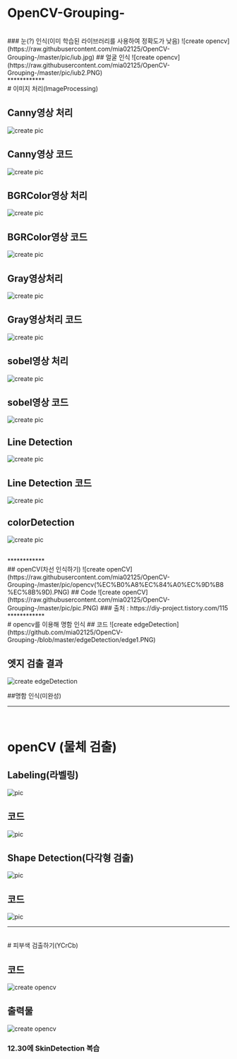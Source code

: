 # OpenCV-Grouping-


<br>
### 눈(?) 인식(이미 학습된 라이브러리를 사용하여 정확도가 낮음)
![create opencv](https://raw.githubusercontent.com/mia02125/OpenCV-Grouping-/master/pic/iub.jpg)
## 얼굴 인식
![create opencv](https://raw.githubusercontent.com/mia02125/OpenCV-Grouping-/master/pic/iub2.PNG)
<br>
************
<br>
# 이미지 처리(ImageProcessing)

## Canny영상 처리
![create pic](https://raw.githubusercontent.com/mia02125/OpenCV-Grouping-/master/pic/cannypic.PNG)
## Canny영상 코드
![create pic](https://raw.githubusercontent.com/mia02125/OpenCV-Grouping-/master/pic/canny.PNG)
## BGRColor영상 처리
![create pic](https://raw.githubusercontent.com/mia02125/OpenCV-Grouping-/master/pic/BGRColorpic.PNG)
## BGRColor영상 코드
![create pic](https://raw.githubusercontent.com/mia02125/OpenCV-Grouping-/master/pic/BGRColor.PNG)
## Gray영상처리 
![create pic](https://raw.githubusercontent.com/mia02125/OpenCV-Grouping-/master/pic/graypic.PNG)
## Gray영상처리 코드
![create pic](https://raw.githubusercontent.com/mia02125/OpenCV-Grouping-/master/pic/gray.PNG)
## sobel영상 처리
![create pic](https://raw.githubusercontent.com/mia02125/OpenCV-Grouping-/master/pic/sobelpic.PNG)
## sobel영상 코드 
![create pic](https://raw.githubusercontent.com/mia02125/OpenCV-Grouping-/master/pic/sobel.PNG)
## Line Detection 
![create pic](https://raw.githubusercontent.com/mia02125/OpenCV-Grouping-/master/pic/Linepic.PNG)
## Line Detection 코드
![create pic](https://raw.githubusercontent.com/mia02125/OpenCV-Grouping-/master/pic/Line.PNG)
## colorDetection
![create pic](https://raw.githubusercontent.com/mia02125/OpenCV-Grouping-/master/pic/colorDetection.PNG)

<br>
************
<br>
## openCV(차선 인식하기) 
![create openCV](https://raw.githubusercontent.com/mia02125/OpenCV-Grouping-/master/pic/opencv(%EC%B0%A8%EC%84%A0%EC%9D%B8%EC%8B%9D).PNG)
## Code
![create openCV](https://raw.githubusercontent.com/mia02125/OpenCV-Grouping-/master/pic/pic.PNG)
### 출처 : https://diy-project.tistory.com/115
<br>
************
<br>
# opencv를 이용해 명함 인식 
## 코드
![create edgeDetection](https://github.com/mia02125/OpenCV-Grouping-/blob/master/edgeDetection/edge1.PNG)

## 엣지 검출 결과
![create edgeDetection](https://github.com/mia02125/OpenCV-Grouping-/blob/master/edgeDetection/edge2.PNG)

##명함 인식(미완성) 
<br>
************
<br>

# openCV (물체 검출) 
## Labeling(라벨링)
![pic](https://raw.githubusercontent.com/mia02125/OpenCV-Grouping-/master/pic/od1.PNG)
## 코드 
![pic](https://raw.githubusercontent.com/mia02125/OpenCV-Grouping-/master/pic/od2.PNG)
<br>
## Shape Detection(다각형 검출)
![pic](https://raw.githubusercontent.com/mia02125/OpenCV-Grouping-/master/pic/sd1.PNG)
## 코드 
![pic](https://raw.githubusercontent.com/mia02125/OpenCV-Grouping-/master/pic/sd2.PNG)
<br>
************
<br>
# 피부색 검출하기(YCrCb)

## 코드
![create opencv](https://raw.githubusercontent.com/mia02125/OpenCV-Grouping-/master/pic/skin.PNG)

## 출력물 
![create opencv](https://raw.githubusercontent.com/mia02125/OpenCV-Grouping-/master/pic/skin1.PNG)

### 12.30에 SkinDetection 복습
